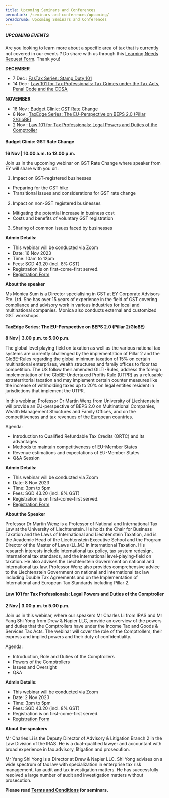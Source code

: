 ```yaml
---
title: Upcoming Seminars and Conferences
permalink: /seminars-and-conferences/upcoming/
breadcrumb: Upcoming Seminars and Conferences
---
```

##### **UPCOMING EVENTS**
Are you looking to learn more about a specific area of tax that is currently not covered in our events ? 
Do share with us through this [Learning Needs Request Form](https://form.gov.sg/5d2c51283703d80011e52615). Thank you!

**DECEMBER**
* 7 Dec : [FasTax Series: Stamp Duty 101](#7dec-ta-id)
* 14 Dec : [Law 101 for Tax Professionals: Tax Crimes under the Tax Acts, Penal Code and the CDSA,](#14dec-ta-id)

**NOVEMBER**
* 16 Nov : [Budget Clinic: GST Rate Change](#16nov-ta-id)
* 8 Nov : [TaxEdge Series: The EU-Perspective on BEPS 2.0 (Pillar 2/GloBE)](#8nov-ta-id)
* 2 Nov : [Law 101 for Tax Professionals: Legal Powers and Duties of the Comptroller](#2nov-ta-id)


<a id="16nov-ta-id"></a>
#### **Budget Clinic: GST Rate Change**<br>
**16 Nov | 10.00 a.m. to 12.00 p.m.**

Join us in the upcoming webinar on GST Rate Change where speaker from EY will share with you on:

1) Impact on GST-registered businesses

* Preparing for the GST hike
* Transitional issues and considerations for GST rate change

2) Impact on non-GST registered businesses

* Mitigating the potential increase in business cost
* Costs and benefits of voluntary GST registration

3) Sharing of common issues faced by businesses

**Admin Details:**
* This webinar will be conducted via Zoom
* Date: 16 Nov 2023
* Time: 10am to 12pm
* Fees: SGD 43.20 (incl. 8% GST)
* Registration is on first-come-first served.
* [Registration Form](https://form.gov.sg/6538edeb124ece0012fd73a5)

**About the speaker**

Ms Monica Sum is a Director specialising in GST at EY Corporate Advisors Pte. Ltd. She has over 15 years of experience in the field of GST covering compliance and advisory work in various industries for local and multinational companies. Monica also conducts external and customized GST workshops.


<a id="8nov-ta-id"></a>
#### **TaxEdge Series: The EU-Perspective on BEPS 2.0 (Pillar 2/GloBE)**<br>
**8 Nov | 3.00 p.m. to 5.00 p.m.**

The global level playing field on taxation as well as the various national tax systems are currently challenged by the implementation of Pillar 2 and the GloBE-Rules regarding the global minimum taxation of 15% on certain multinational enterprises, wealth structures and family offices to floor tax competition. The US follow their amended GILTI-Rules, address the foreign implementation of the GloBE-Undertaxed Profits Rule (UTPR) as a refusable extraterritorial taxation and may implement certain counter measures like the increase of withholding taxes up to 20% on legal entities resident in jurisdictions that implement the UTPR.

In this webinar, Professor Dr Martin Wenz from University of Liechtenstein will provide an EU-perspective of BEPS 2.0 on Multinational Companies, Wealth Management Structures and Family Offices, and on the competitiveness and tax revenues of the European countries.

Agenda:

* Introduction to Qualified Refundable Tax Credits (QRTC) and its advantages
* Methods to maintain competitiveness of EU-Member States
* Revenue estimations and expectations of EU-Member States
* Q&amp;A Session

**Admin Details:**

* This webinar will be conducted via Zoom
* Date: 8 Nov 2023
* Time: 3pm to 5pm
* Fees: SGD 43.20 (incl. 8% GST)
* Registration is on first-come-first served.
* [Registration Form](https://form.gov.sg/6538d24fc7af710012cc25d4)

**About the Speaker**

Professor Dr Martin Wenz is a Professor of National and International Tax Law at the University of Liechtenstein. He holds the Chair for Business Taxation and the Laws of International and Liechtenstein Taxation, and is the Academic Head of the Liechtenstein Executive School and the Program Director of the Master of Laws (LL.M.) in International Taxation. His research interests include international tax policy, tax system redesign, international tax standards, and the international level-playing-field on taxation. He also advises the Liechtenstein Government on national and international tax law. Professor Wenz also provides comprehensive advice to the Liechtenstein Government on national and international tax law including Double Tax Agreements and on the Implementation of International and European Tax Standards including Pillar 2.


<a id="2nov-ta-id"></a>
#### **Law 101 for Tax Professionals: Legal Powers and Duties of the Comptroller**<br>
**2 Nov | 3.00 p.m. to 5.00 p.m.**

Join us in this webinar, where our speakers Mr Charles Li from IRAS and Mr Yang Shi Yong from Drew &amp; Napier LLC, provide an overview of the powers and duties that the Comptrollers have under the Income Tax and Goods &amp; Services Tax Acts. The webinar will cover the role of the Comptrollers, their express and implied powers and their duty of confidentiality.

Agenda:

*   Introduction, Role and Duties of the Comptrollers
*   Powers of the Comptrollers
*   Issues and Oversight
*   Q&amp;A

**Admin Details:**
* This webinar will be conducted via Zoom
* Date: 2 Nov 2023
* Time: 3pm to 5pm
* Fees: SGD 43.20 (incl. 8% GST)
* Registration is on first-come-first served.
* [Registration Form](https://form.gov.sg/6524bbe6a735be00114f5a3e)

**About the speakers**

Mr Charles Li is the Deputy Director of Advisory &amp; Litigation Branch 2 in the Law Division of the IRAS. He is a dual-qualified lawyer and accountant with broad experience in tax advisory, litigation and prosecution.

Mr Yang Shi Yong is a Director at Drew &amp; Napier LLC. Shi Yong advises on a wide spectrum of tax law with specialization in enterprise tax risk management, tax audit and tax investigation matters. He has successfully resolved a large number of audit and investigation matters without prosecution.




**Please read [Terms and Conditions](https://production-iras-tax-academy.netlify.com/executive-tax-programmes/terms-and-conditions/) for seminars.**